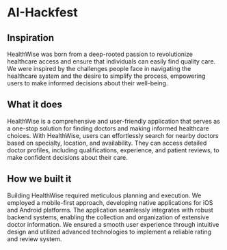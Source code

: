 # AI-Hackfest
## Inspiration
HealthWise was born from a deep-rooted passion to revolutionize healthcare access and ensure that individuals can easily find quality care. We were inspired by the challenges people face in navigating the healthcare system and the desire to simplify the process, empowering users to make informed decisions about their well-being.

## What it does
HealthWise is a comprehensive and user-friendly application that serves as a one-stop solution for finding doctors and making informed healthcare choices. With HealthWise, users can effortlessly search for nearby doctors based on specialty, location, and availability. They can access detailed doctor profiles, including qualifications, experience, and patient reviews, to make confident decisions about their care.

## How we built it
Building HealthWise required meticulous planning and execution. We employed a mobile-first approach, developing native applications for iOS and Android platforms. The application seamlessly integrates with robust backend systems, enabling the collection and organization of extensive doctor information. We ensured a smooth user experience through intuitive design and utilized advanced technologies to implement a reliable rating and review system.
